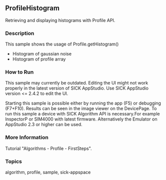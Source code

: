## ProfileHistogram

Retrieving and displaying histograms with Profile API.

### Description

This sample shows the usage of Profile.getHistogram()

- Histogram of gaussian noise
- Histogram of profile array

### How to Run

This sample may currently be outdated.
Editing the UI might not work properly in the latest version of SICK AppStudio. Use SICK AppStudio version <= 2.4.2 to edit the UI.

Starting this sample is possible either by running the app (F5) or debugging (F7+F10). Results can be seen in the image viewer on the DevicePage.
To run this sample a device with SICK Algorithm API is necessary.For example InspectorP or SIM4000 with latest firmware. Alternatively the Emulator on AppStudio 2.3 or higher can be used.

### More Information

Tutorial "Algorithms - Profile - FirstSteps".

### Topics

algorithm, profile, sample, sick-appspace

